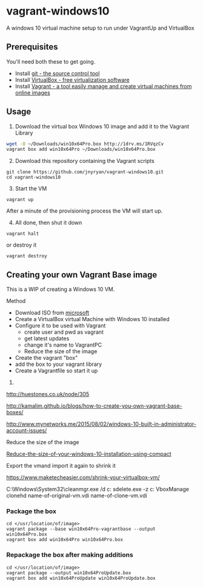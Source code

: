 # vagrant-windows10

A windows 10 virtual machine setup to run under VagrantUp and VirtualBox


## Prerequisites

You'll need both these to get going.

- Install [git - the source control tool ](https://git-scm.com/downloads)
- Install [VirtualBox - free virtualization software ](https://www.virtualbox.org/wiki/Downloads)
- Install [Vagrant - a tool easily manage and create virtual machines from online images ](https://www.vagrantup.com/)

## Usage

1. Download the virtual box Windows 10 image and add it to the Vagrant Library

  ``` bash
  wget -O ~/Downloads/win10x64Pro.box http://1drv.ms/1RVqzCv
  vagrant box add win10x64Pro ~/Downloads/win10x64Pro.box
  ```

2. Download this repository containing the Vagrant scripts

  ```
  git clone https://github.com/jnyryan/vagrant-windows10.git
  cd vagrant-windows10
  ```

3. Start the VM

  ```
  vagrant up
  ```

  After a minute of the provisioning process the VM will start up.

4. All done, then shut it down
  ```
  vagrant halt
  ```
  or destroy it
  ```
  vagrant destroy
  ```

## Creating your own Vagrant Base image

This is a WIP of creating a Windows 10 VM.

Method

- Download ISO from [microsoft](https://www.microsoft.com/en-gb/software-download/windows10)
- Create a VirtualBox virtual Machine with Windows 10 installed
- Configure it to be used with Vagrant
  - create user and pwd as vagrant
  - get latest updates
  - change it's name to VagrantPC
  - Reduce the size of the image
- Create the vagrant "box"
- add the box to your vagrant library
- Create a Vagrantfile so start it up


1.
  http://huestones.co.uk/node/305

  http://kamalim.github.io/blogs/how-to-create-you-own-vagrant-base-boxes/

  http://www.mynetworks.me/2015/08/02/windows-10-built-in-administrator-account-issues/

  Reduce the size of the image

  [Reduce-the-size-of-your-windows-10-installation-using-compact](http://winaero.com/blog/reduce-the-size-of-your-windows-10-installation-using-compact-exe/)

  Export the vmand import it again to shrink it

  https://www.maketecheasier.com/shrink-your-virtualbox-vm/

  C:\Windows\System32\cleanmgr.exe /d c:
  sdelete.exe -z c:
  VboxManage clonehd name-of-original-vm.vdi name-of-clone-vm.vdi

### Package the box

```
cd </usr/location/of/image>
vagrant package --base win10x64Pro-vagrantbase --output win10x64Pro.box
vagrant box add win10x64Pro win10x64Pro.box
```

### Repackage the box after making additions

```
cd </usr/location/of/image>
vagrant package --output win10x64ProUpdate.box
vagrant box add win10x64ProUpdate win10x64ProUpdate.box
```
